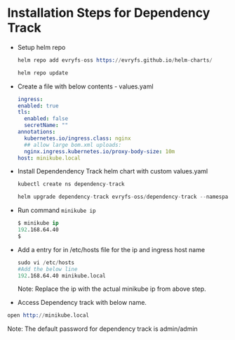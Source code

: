# Installation Steps for Dependency Track

- Setup helm repo

  ```s
  helm repo add evryfs-oss https://evryfs.github.io/helm-charts/

  helm repo update
  ```

- Create a file with below contents - values.yaml

  ```yaml
  ingress:
  enabled: true
  tls:
    enabled: false
    secretName: ""
  annotations:
    kubernetes.io/ingress.class: nginx
    ## allow large bom.xml uploads:
    nginx.ingress.kubernetes.io/proxy-body-size: 10m
  host: minikube.local
  ```

- Install Dependendency Track helm chart with custom values.yaml

  ```s
  kubectl create ns dependency-track

  helm upgrade dependency-track evryfs-oss/dependency-track --namespace dependency-track -f ./values.yaml
  ```

- Run command `minikube ip`
  ```s
  $ minikube ip
  192.168.64.40
  $
  ```
- Add a entry for in /etc/hosts file for the ip and ingress host name

  ```s
  sudo vi /etc/hosts
  #Add the below line
  192.168.64.40 minikube.local
  ```

  Note: Replace the ip with the actual minikube ip from above step.

- Access Dependency track with below name.

```s
open http://minikube.local
```

Note: The default password for dependency track is admin/admin
